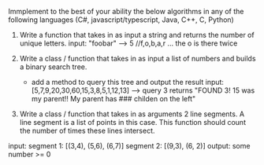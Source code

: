 Immplement to the best of your ability the below algorithms in any of the following languages (C#, javascript/typescript, Java, C++, C, Python)

1) Write a function that takes in as input a string and returns the number of unique letters. 
input: "foobar" --> 5 //f,o,b,a,r ... the o is there twice

2) Write a class / function that takes in as input a list of numbers and builds a binary search tree.
    - add a method to query this tree and output the result
    input: [5,7,9,20,30,60,15,3,8,5,1,12,13] --> query 3 returns "FOUND 3! 15 was my parent!! My parent has ### childen on the left"

3) Write a class / function that takes in as arguments 2 line segments. A line segment is a list of points in this case. This function should count the number of times these lines intersect.

input: segment 1: [(3,4), (5,6), (6,7)] segment 2: [(9,3), (6, 2)] output: some number >= 0

